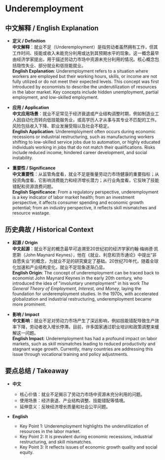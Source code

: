 # Underemployment

## 中文解释 / English Explanation

* **定义 / Definition**  
  **中文解释**：就业不足（Underemployment）是指劳动者虽然拥有工作，但其工作时间、技能或收入未能充分利用或达到其预期水平的现象。这一概念最早由经济学家提出，用于描述劳动力市场中资源未充分利用的情况。核心概念包括隐性失业、部分就业和低技能就业。  
  **English Explanation**: Underemployment refers to a situation where workers are employed but their working hours, skills, or income are not fully utilized or do not meet their expected levels. This concept was first introduced by economists to describe the underutilization of resources in the labor market. Key concepts include hidden unemployment, partial employment, and low-skilled employment.

* **应用 / Application**  
  **中文应用场景**：就业不足常见于经济衰退或产业结构调整时期，例如制造业工人因自动化而转向低技能服务业，或高学历人才从事与其专业不匹配的工作。风险包括收入下降、职业发展受阻以及社会不稳定。  
  **English Application**: Underemployment often occurs during economic recessions or industrial restructuring, such as manufacturing workers shifting to low-skilled service jobs due to automation, or highly educated individuals working in jobs that do not match their qualifications. Risks include reduced income, hindered career development, and social instability.

* **重要性 / Significance**  
  **中文重要性**：从监管角度看，就业不足是衡量劳动力市场健康的重要指标；从投资角度看，它影响消费能力和经济增长潜力；从行业角度看，它反映了技能错配和资源浪费问题。  
  **English Significance**: From a regulatory perspective, underemployment is a key indicator of labor market health; from an investment perspective, it affects consumer spending and economic growth potential; from an industry perspective, it reflects skill mismatches and resource wastage.

## 历史典故 / Historical Context

* **起源 / Origin**  
  **中文起源**：就业不足的概念最早可追溯至20世纪初的经济学家约翰·梅纳德·凯恩斯（John Maynard Keynes），他在《就业、利息和货币通论》中提出“非自愿失业”的概念，为就业不足的研究奠定了基础。20世纪70年代，随着全球化加速和产业结构变化，就业不足现象逐渐凸显。  
  **English Origin**: The concept of underemployment can be traced back to economist John Maynard Keynes in the early 20th century, who introduced the idea of "involuntary unemployment" in his work *The General Theory of Employment, Interest, and Money*, laying the foundation for underemployment studies. In the 1970s, with accelerated globalization and industrial restructuring, underemployment became more prominent.

* **影响 / Impact**  
  **中文影响**：就业不足对劳动力市场产生了深远影响，例如技能错配导致生产效率下降，劳动者收入增长停滞。目前，许多国家通过职业培训和政策调整来缓解这一问题。  
  **English Impact**: Underemployment has had a profound impact on labor markets, such as skill mismatches leading to reduced productivity and stagnant wage growth. Currently, many countries are addressing this issue through vocational training and policy adjustments.

## 要点总结 / Takeaway

* **中文**  
  - 核心价值：就业不足揭示了劳动力市场中资源未充分利用的问题。  
  - 使用场景：经济衰退、产业结构调整、技能错配等情境。  
  - 延伸意义：反映经济增长质量和社会公平问题。  

* **English**  
  - Key Point 1: Underemployment highlights the underutilization of resources in the labor market.  
  - Key Point 2: It is prevalent during economic recessions, industrial restructuring, and skill mismatches.  
  - Key Point 3: It reflects issues of economic growth quality and social equity.